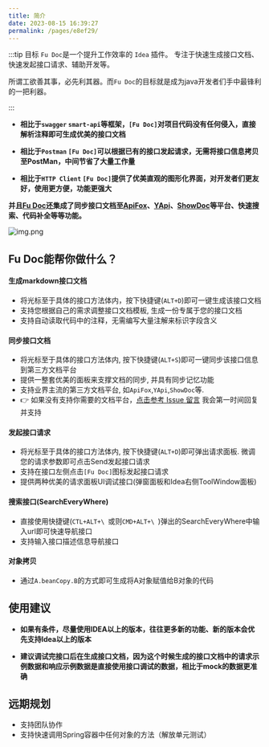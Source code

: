 ```yaml
---
title: 简介
date: 2023-08-15 16:39:27
permalink: /pages/e8ef29/
---
```



:::tip 目标
`Fu Doc`是一个提升工作效率的 `Idea` 插件。 专注于快速生成接口文档、快速发起接口请求、辅助开发等。 

所谓工欲善其事，必先利其器。而`Fu Doc`的目标就是成为java开发者们手中最锋利的一把利器。

:::

- **相比于`swagger` `smart-api`等框架，`[Fu Doc]`对项目代码没有任何侵入，直接解析注释即可生成优美的接口文档**

- **相比于`Postman` `[Fu Doc]`可以根据已有的接口发起请求，无需将接口信息拷贝至PostMan，中间节省了大量工作量**

- **相比于`HTTP Client` `[Fu Doc]`提供了优美直观的图形化界面，对开发者们更友好，使用更方便，功能更强大**


**并且[Fu Doc](https://github.com/baomidou/mybatis-plus)还集成了同步接口文档至[ApiFox](https://apifox.com/)、[YApi](http://yapi.mglicai.com/)、[ShowDoc](https://www.showdoc.com.cn/)等平台、快速搜索、代码补全等等功能。**

![img.png](/img/guide/guide.png)

## Fu Doc能帮你做什么？


#### 生成markdown接口文档
- 将光标至于具体的接口方法体内，按下快捷键(`ALT+D`)即可一键生成该接口文档
- 支持您根据自己的需求调整接口文档模板, 生成一份专属于您的接口文档
- 支持自动读取代码中的注释，无需编写大量注解来标识字段含义

#### 同步接口文档
- 将光标至于具体的接口方法体内, 按下快捷键(`ALT+S`)即可一键同步该接口信息到第三方文档平台
- 提供一整套优美的面板来支撑文档的同步, 并具有同步记忆功能
- 支持业界主流的第三方文档平台, 如`ApiFox`,`YApi`,`ShowDoc`等.  
- 👉 如果没有支持你需要的文档平台，[点击参考 Issue 留言](https://github.com/baomidou/mybatis-plus/pull/1550/files) 我会第一时间回复并支持

#### 发起接口请求
- 将光标至于具体的接口方法体内, 按下快捷键(`ALT+D`)即可弹出请求面板. 微调您的请求参数即可点击Send发起接口请求
- 支持在接口左侧点击`[Fu Doc]`图标发起接口请求
- 提供两种优美的请求面板UI调试接口(弹窗面板和Idea右侧ToolWindow面板)


#### 搜索接口(SearchEveryWhere)
- 直接使用快捷键(`CTL+ALT+\ `或则`CMD+ALT+\ `)弹出的SearchEveryWhere中输入url即可快速导航接口
- 支持输入接口描述信息导航接口

#### 对象拷贝
- 通过`A.beanCopy.B`的方式即可生成将A对象赋值给B对象的代码




## 使用建议

- **如果有条件，尽量使用IDEA<Badge text="2022.2 +" />以上的版本，往往更多新的功能、新的版本会优先支持Idea<Badge text="2022.2 +" />以上的版本**

- **建议调试完接口后在生成接口文档，因为这个时候生成的接口文档中的请求示例数据和响应示例数据是直接使用接口调试的数据，相比于mock的数据更准确**




## 远期规划

- 支持团队协作
- 支持快速调用Spring容器中任何对象的方法（解放单元测试）